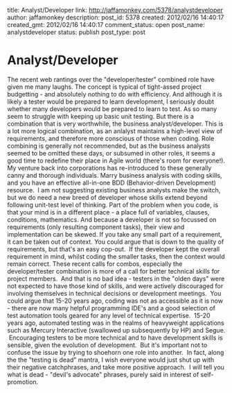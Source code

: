 title: Analyst/Developer
link: http://jaffamonkey.com/5378/analystdeveloper
author: jaffamonkey
description: 
post_id: 5378
created: 2012/02/16 14:40:17
created_gmt: 2012/02/16 14:40:17
comment_status: open
post_name: analystdeveloper
status: publish
post_type: post

# Analyst/Developer

The recent web rantings over the "developer/tester" combined role have given me many laughs. The concept is typical of tight-assed project budgetting - and absolutely nothing to do with efficiency. And although it is likely a tester would be prepared to learn development, I seriously doubt whether many developers would be prepared to learn to test. As so many seem to struggle with keeping up basic unit testing.  But there is a combination that is very worthwhile, the business analyst/developer. This is a lot more logical combination, as an anlalyst maintains a high-level view of requirements, and therefore more conscious of those when coding. Role combining is generally not recommended, but as the business analysts seemed to be omitted these days, or subsumed in other roles, it seems a good time to redefine their place in Agile world (there's room for everyone!). My venture back into corporations has re-introduced to these generally canny and thorough individuals. Marry business analysis with coding skills, and you have an effective all-in-one BDD (Behavior-driven Development) resource.  I am not suggesting existing business analysts make the switch, but we do need a new breed of developer whose skills extend beyond following unit-test level of thinking. Part of the problem when you code, is that your mind is in a different place - a place full of variables, clauses, conditions, mathematics. And because a developer is not so focussed on requirements (only resulting component tasks), their view and implementation can be skewed. If you take any small part of a requirement, it can be taken out of context. You could argue that is down to the quality of requirements, but that's an easy cop-out.  If the developer kept the overall requirement in mind, whilst coding the smaller tasks, then the context would remain correct. These recent calls for combos, especially the developer/tester combination is more of a call for better technical skills for project members.  And that is no bad idea - testers in the "olden days" were not expected to have those kind of skills, and were actively discouraged for involving themselves in technical decisions or development meetings.  You could argue that 15-20 years ago, coding was not as accessible as it is now - there are now many helpful programming IDE's and a good selection of test automation tools geared for any level of technical expertise.  15-20 years ago, automated testing was in the realms of heavyweight applications such as Mercury Interactive (swallowed up subsequently by HP) and Segue.  Encouraging testers to be more technical and to have development skills is sensible, given the evolution of development.  But it's important not to confuse the issue by trying to shoehorn one role into another.  In fact, along the the "testing is dead" mantra, I wish everyone would just shut up with their negative catchphrases, and take more positive approach.  I will tell you what is dead - "devil's advocate" phrases, purely said in interest of self-promotion.